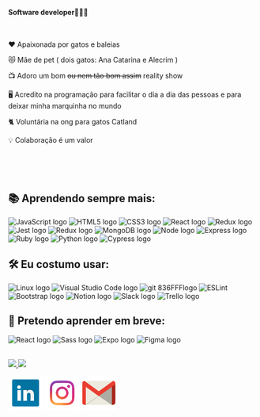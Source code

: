 <strong>Software developer🧑🏼‍💻</strong>
<br />
<br />
<br />


   :heart: Apaixonada por gatos e baleias

  :heart_eyes_cat:   Mãe de pet ( dois gatos: Ana Catarina e Alecrim )

  📺    Adoro um bom <s>ou nem tão bom assim</s> reality show

  🖥️    Acredito na programação para facilitar o dia a dia das pessoas e para deixar minha marquinha no mundo

  🐈    Voluntária na ong para gatos Catland

  💡    Colaboração é um valor

 </div>

<br />
<br />
<br />




 ## 📚 Aprendendo sempre mais:

<img src="https://img.shields.io/badge/JavaScript-282C34?logo=javascript&logoColor=F7DF1E" alt="JavaScript logo" title="JavaScript" height="25" /> <img src="https://img.shields.io/badge/HTML5-282C34?logo=html5&logoColor=E34F26" alt="HTML5 logo" title="HTML5" height="25" />
<img src="https://img.shields.io/badge/CSS3-282C34?logo=css3&logoColor=1572B6" alt="CSS3 logo" title="CSS3" height="25" />
<img src="https://img.shields.io/badge/React-282C34?logo=react&logoColor=61DAFB" alt="React logo" title="React.js / React Native" height="25" />
<img src="https://img.shields.io/badge/Redux-282C34?logo=redux&logoColor=764ABC" alt="Redux logo" title="Redux" height="25" />
<img src="https://img.shields.io/badge/Jest-282C34?logo=jest&logoColor=cc0000" alt="Jest logo" title="Jest" height="25" /> <img src="https://img.shields.io/badge/MySQL-282C34?logo=MySQL&logoColor=f29111" alt="Redux logo" title="MySQL" height="25" /> <img src="https://img.shields.io/badge/MongoDB-282C34?logo=MongoDB&logoColor=589636" alt="MongoDB logo" title="Mongo" height="25" /> <img src="https://img.shields.io/badge/Node.js-282C34?logo=Node.js&logoColor=#339933" alt="Node logo" title="Node" height="25" /> <img src="https://img.shields.io/badge/Express-282C34?logo=Express&logoColor=#339933" alt="Express logo" title="Express" height="25" /> <img src="https://img.shields.io/badge/Ruby-282C34?logo=Ruby&logoColor=cc0000" alt="Ruby logo" title="Ruby" height="25" /> <img src="https://img.shields.io/badge/Python-282C34?logo=Python&logoColor=4584b6" alt="Python logo" title="Python" height="25" />
<img src="https://img.shields.io/badge/Cypress-282C34?logo=cypress&logoColor=0000" alt="Cypress logo" title="Cypress" height="25" />

  
## 🛠️ Eu costumo usar:
<img src="https://img.shields.io/badge/Linux-282C34?logo=Linux&logoColor=FFFFFF" alt="Linux logo" title="Linux" height="25" /> <img src="https://img.shields.io/badge/VS%20Code-282C34?logo=visual-studio-code&logoColor=007ACC" alt="Visual Studio Code logo" title="Visual Studio Code" height="25" /> <img src="https://img.shields.io/badge/git-282C34?logo=git&logoColor=F05032" alt="git 836FFFlogo" title="git" height="25" /> 
<img src="https://img.shields.io/badge/ESLint-282C34?logo=eslint&logoColor=191970" alt191970="ESLint logo" title="ESLint" height="25" />
<img src="https://img.shields.io/badge/Bootstrap-282C34?logo=bootstrap&logoColor=836FFF" alt="Bootstrap logo" title="ESLint" height="25" />
<img src="https://img.shields.io/badge/Notion-282C34?logo=notion&logoColor=FFFFF" alt="Notion logo" title="Notion" height="25" />
<img src="https://img.shields.io/badge/Slack-282C34?logo=Slack&logoColor=2EB67D" alt="Slack logo" title="Slack" height="25" />
<img src="https://img.shields.io/badge/Trello-282C34?logo=Trello&logoColor=007ACC" alt="Trello logo" title="Trello" height="25" />



## 📖 Pretendo aprender em breve:
 <img src="https://img.shields.io/badge/React_Native-282C34?logo=react&logoColor=61DAFB" alt="React logo" title="React Native" height="25" /> <img src="https://img.shields.io/badge/Sass-282C34?logo=sass&logoColor=CD6799" alt="Sass logo" title="Sass" height="25" />
<img src="https://img.shields.io/badge/Expo-282C34?logo=expo&logoColor=0000" alt="Expo logo" title="Expo" height="25" /> <img src="https://img.shields.io/badge/Figma-282C34?logo=figma&logoColor=939" alt="Figma logo" title="Figma" height="25" />



<br />


<div>
<a href="https://github.com/MarinaAlane">
<img loading="lazy" height="180em" src="https://github-readme-stats.vercel.app/api/top-langs/?username=MarinaAlane&layout=compact&langs_count=7&theme=dracula"/>
<img loading="lazy" height="180em" src="https://github-readme-stats.vercel.app/api?username=MarinaAlane&show_icons=true&theme=dracula&include_all_commits=true&count_private=true"/>
</div>

[![LinkedIn](linkedin1.png)](https://www.linkedin.com/in/marina-alane/)
[![Instagram](instagram.png)](https://www.instagram.com/alanemarina/)
[![Mail](mail.png)](mailto:marinaalane17@gmail.com)


